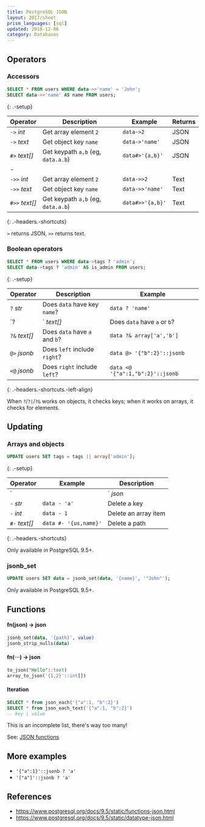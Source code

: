 ```yaml
---
title: PostgreSQL JSON
layout: 2017/sheet
prism_languages: [sql]
updated: 2018-12-06
category: Databases
---
```


## Operators

### Accessors

```sql
SELECT * FROM users WHERE data->>'name' = 'John';
SELECT data->>'name' AS name FROM users;
```
{: .-setup}

| Operator       | Description                        | Example          | Returns |
| ----           | ----                               | ----             | ----    |
| `->` _int_     | Get array element `2`              | `data->2`        | JSON    |
| `->` _text_    | Get object key `name`              | `data->'name'`   | JSON    |
| `#>` _text[]_  | Get keypath `a,b` (eg, `data.a.b`) | `data#>'{a,b}'`  | JSON    |
| -
| `->>` _int_    | Get array element `2`              | `data->>2`       | Text    |
| `->>` _text_   | Get object key `name`              | `data->>'name'`  | Text    |
| `#>>` _text[]_ | Get keypath `a,b` (eg, `data.a.b`) | `data#>>'{a,b}'` | Text    |
{: .-headers.-shortcuts}

`>` returns JSON, `>>` returns text.

### Boolean operators

```sql
SELECT * FROM users WHERE data->tags ? 'admin';
SELECT data->tags ? 'admin' AS is_admin FROM users;
```
{: .-setup}

| Operator      | Description                   | Example                          |
| ----          | ----                          | ----                             |
| `?` _str_     | Does `data` have key `name`?  | `data ? 'name'`                  |
| `?|` _text[]_ | Does `data` have `a` or `b`?  | `data ?| array['a','b']`         |
| `?&` _text[]_ | Does `data` have `a` and `b`? | `data ?& array['a','b']`         |
| `@>` _jsonb_  | Does `left` include `right`?  | `data @> '{"b":2}'::jsonb`       |
| `<@` _jsonb_  | Does `right` include `left`?  | `data <@ '{"a":1,"b":2}'::jsonb` |
{: .-headers.-shortcuts.-left-align}

When `?`/`?|`/`?&` works on objects, it checks keys; when it works on arrays, it checks for elements.

## Updating

### Arrays and objects

```sql
UPDATE users SET tags = tags || array['admin'];
```
{: .-setup}

| Operator       |  Example                   |  Description
| ----           |  ----                      |  ----
| `||` _json_    |  `data || array['a','b']`  |  Concatenate
| `-` _str_      |  `data - 'a'`              |  Delete a key
| `-` _int_      |  `data - 1`                |  Delete an array item
| `#-` _text[]_  |  `data #- '{us,name}'`     |  Delete a path
{: .-headers.-shortcuts}

Only available in PostgreSQL 9.5+.

### jsonb_set

```sql
UPDATE users SET data = jsonb_set(data, '{name}', '"John"');
```

Only available in PostgreSQL 9.5+.

## Functions

#### fn(json) → json

```sql
jsonb_set(data, '{path}', value)
jsonb_strip_nulls(data)
```

#### fn(···) → json

```sql
to_json("Hello"::text)
array_to_json('{1,2}'::int[])
```

#### Iteration

```sql
SELECT * from json_each('{"a":1, "b":2}')
SELECT * from json_each_text('{"a":1, "b":2}')
-- key | value
```

This is an incomplete list, there's way too many!

See: [JSON functions](https://www.postgresql.org/docs/9.5/static/functions-json.html)

## More examples

- `'{"a":1}'::jsonb ? 'a'`
- `'["a"]'::jsonb ? 'a'`

## References

- <https://www.postgresql.org/docs/9.5/static/functions-json.html>
- <https://www.postgresql.org/docs/9.5/static/datatype-json.html>
